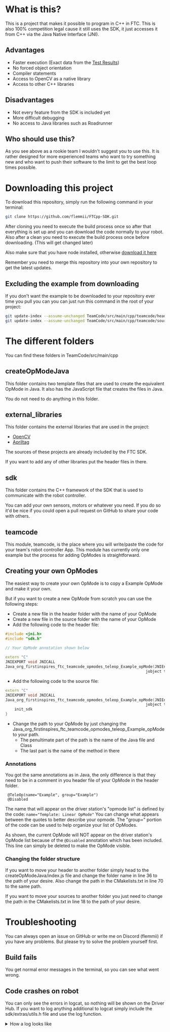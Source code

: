 # What is this?

This is a project that makes it possible to program in C++ in FTC. This is also 100%
competition legal cause it still uses the SDK, it just accesses it from C++ via the
Java Native Interface (JNI).

## Advantages
- Faster execution (Exact data from the [Test Results](https://github.com/flemmii/FTCpp-SDK/blob/Tests/TeamCode/src/main/java/org/firstinspires/ftc/teamcode/tests/TestResults.md))
- No forced object orientation
- Compiler statements
- Access to OpenCV as a native library
- Access to other C++ libraries

## Disadvantages
- Not every feature from the SDK is included yet
- More difficult debugging
- No access to Java libraries such as Roadrunner

## Who should use this?
As you see above as a rookie team I wouldn't suggest you to use this. It is rather designed for
more experienced teams who want to try something new and who want to push their software to the
limit to get the best loop times possible.

# Downloading this project

To download this repository, simply run the following command in your terminal:

```bash
git clone https://github.com/flemmii/FTCpp-SDK.git
```

After cloning you need to execute the build process once so after that everything is set up
and you can download the code normally to your robot. Also after a clean you need to
execute the build process once before downloading. (This will get changed later)

Also make sure that you have node installed, otherwise [download it here](https://nodejs.org/en/download/prebuilt-installer)

Remember you need to merge this repository into your own repository to get the latest
updates.

## Excluding the example from downloading

If you don't want the example to be downloaded to your repository ever time you pull you can
you can just run this command in the root of your project:

```bash
git update-index --assume-unchanged TeamCode/src/main/cpp/teamcode/header/example.h
git update-index --assume-unchanged TeamCode/src/main/cpp/teamcode/sources/example.cpp
```

# The different folders

You can find these folders in TeamCode/src/main/cpp

## createOpModeJava

This folder contains two template files that are used to create the equivalent OpMode in Java.
It also has the JavaScript file that creates the files in Java.

You do not need to do anything in this folder.

## external_libraries

This folder contains the external libraries that are used in the project:

- [OpenCV](https://github.com/opencv/opencv)
- [Apriltag](https://github.com/AprilRobotics/apriltag)

The sources of these projects are already included by the FTC SDK.

If you want to add any of other libraries put the header files in there.

## sdk

This folder contains the C++ framework of the SDK that is used to communicate with the
robot controller.

You can add your own sensors, motors or whatever you need. If you do so it'd be nice if you
could open a pull request on GitHub to share your code with others.

## teamcode

This module, teamcode, is the place where you will write/paste the code for your team's
robot controller App. This module has currently only one example but the
process for adding OpModes is straightforward.

## Creating your own OpModes

The easiest way to create your own OpMode is to copy a Example OpMode and make it your own.

But if you want to create a new OpMode from scratch you can use the following steps:

- Create a new file in the header folder with the name of your OpMode
- Create a new file in the source folder with the name of your OpMode
- Add the following code to the header file:

```cpp
#include <jni.h>
#include "sdk.h"

// Your OpMode annotation shown below
    
extern "C"
JNIEXPORT void JNICALL
Java_org_firstinspires_ftc_teamcode_opmodes_teleop_Example_opMode(JNIEnv *env,
                                                              jobject thiz);
```

- Add the following code to the source file:

```cpp
extern "C"
JNIEXPORT void JNICALL
Java_org_firstinspires_ftc_teamcode_opmodes_teleop_Example_opMode(JNIEnv *env,
                                                              jobject thiz) {
    init_sdk
}
```

- Change the path to your OpMode by just changing the
  Java_org_firstinspires_ftc_teamcode_opmodes_teleop_Example_opMode to your path.
    - The penultimate part of the path is the name of the Java file and Class
    - The last part is the name of the method in there

### Annotations

You got the same annotations as in Java, the only difference is that they need to be in a
comment in you header file of your OpMode in the header folder.

```
 @TeleOp(name="Example", group="Example")
 @Disabled
```

The name that will appear on the driver station's "opmode list" is defined by the code:
``name="Template: Linear OpMode"``
You can change what appears between the quotes to better describe your opmode.
The "group=" portion of the code can be used to help organize your list of OpModes.

As shown, the current OpMode will NOT appear on the driver station's OpMode list because of the
``@Disabled`` annotation which has been included.
This line can simply be deleted to make the OpMode visible.

### Changing the folder structure

If you want to move your header to another folder simply head to the createOpModeJava/index.js
file and change the folder name in line 36 to the path of your desire.
Also change the path in the CMakelists.txt in line 70 to the same path.

If you want to move your sources to another folder you just need to change the path in the
CMakelists.txt in line 18 to the path of your desire.

# Troubleshooting

You can always open an issue on GitHub or write me on Discord (flemmii) if you have any problems.
But please try to solve the problem yourself first.

## Build fails

You get normal error messages in the terminal, so you can see what went wrong.

## Code crashes on robot

You can only see the errors in logcat, so nothing will be shown on the Driver Hub.
If you want to log anything additional to logcat simply include the sdk/extras/utils.h file
and use the log function.

<details close>
  <summary> How a log looks like </summary>
  2024-06-05 14:16:51.067  3446-3589  art                     com.qualcomm.ftcrobotcontroller      A  art/runtime/java_vm_ext.cc:470] JNI DETECTED ERROR IN APPLICATION: JNI NewGlobalRef called with pending exception java.lang.IllegalArgumentException: Unable to find a hardware device with name "test" and type DcMotorEx
2024-06-05 14:16:51.067  3446-3589  art                     com.qualcomm.ftcrobotcontroller      A  art/runtime/java_vm_ext.cc:470]   at java.lang.Object com.qualcomm.robotcore.hardware.HardwareMap.get(java.lang.Class, java.lang.String) (HardwareMap.java:213)
2024-06-05 14:16:51.067  3446-3589  art                     com.qualcomm.ftcrobotcontroller      A  art/runtime/java_vm_ext.cc:470]   at void org.firstinspires.ftc.teamcode.opmodes.autonomous.AutoTest.opMode() (AutoTest.java:-2)
2024-06-05 14:16:51.067  3446-3589  art                     com.qualcomm.ftcrobotcontroller      A  art/runtime/java_vm_ext.cc:470]   at void org.firstinspires.ftc.teamcode.opmodes.autonomous.AutoTest.runOpMode() (AutoTest.java:15)
2024-06-05 14:16:51.067  3446-3589  art                     com.qualcomm.ftcrobotcontroller      A  art/runtime/java_vm_ext.cc:470]   at void com.qualcomm.robotcore.eventloop.opmode.LinearOpMode.internalRunOpMode() (LinearOpMode.java:199)
2024-06-05 14:16:51.067  3446-3589  art                     com.qualcomm.ftcrobotcontroller      A  art/runtime/java_vm_ext.cc:470]   at void com.qualcomm.robotcore.eventloop.opmode.OpModeInternal.lambda$internalInit$1$com-qualcomm-robotcore-eventloop-opmode-OpModeInternal() (OpModeInternal.java:181)
2024-06-05 14:16:51.067  3446-3589  art                     com.qualcomm.ftcrobotcontroller      A  art/runtime/java_vm_ext.cc:470]   at void com.qualcomm.robotcore.eventloop.opmode.OpModeInternal$$ExternalSyntheticLambda1.run() (D8$$SyntheticClass:-1)
2024-06-05 14:16:51.067  3446-3589  art                     com.qualcomm.ftcrobotcontroller      A  art/runtime/java_vm_ext.cc:470]   at void com.qualcomm.robotcore.util.ThreadPool.logThreadLifeCycle(java.lang.String, java.lang.Runnable) (ThreadPool.java:737)
2024-06-05 14:16:51.067  3446-3589  art                     com.qualcomm.ftcrobotcontroller      A  art/runtime/java_vm_ext.cc:470]   at void com.qualcomm.robotcore.eventloop.opmode.OpModeInternal.lambda$internalInit$2$com-qualcomm-robotcore-eventloop-opmode-OpModeInternal() (OpModeInternal.java:179)
2024-06-05 14:16:51.067  3446-3589  art                     com.qualcomm.ftcrobotcontroller      A  art/runtime/java_vm_ext.cc:470]   at void com.qualcomm.robotcore.eventloop.opmode.OpModeInternal$$ExternalSyntheticLambda2.run() (D8$$SyntheticClass:-1)
2024-06-05 14:16:51.067  3446-3589  art                     com.qualcomm.ftcrobotcontroller      A  art/runtime/java_vm_ext.cc:470]   at void java.util.concurrent.ThreadPoolExecutor.runWorker(java.util.concurrent.ThreadPoolExecutor$Worker) (ThreadPoolExecutor.java:1133)
2024-06-05 14:16:51.067  3446-3589  art                     com.qualcomm.ftcrobotcontroller      A  art/runtime/java_vm_ext.cc:470]   at void java.util.concurrent.ThreadPoolExecutor$Worker.run() (ThreadPoolExecutor.java:607)
2024-06-05 14:16:51.067  3446-3589  art                     com.qualcomm.ftcrobotcontroller      A  art/runtime/java_vm_ext.cc:470]   at void com.qualcomm.robotcore.util.ThreadPool$ThreadFactoryImpl$1.run() (ThreadPool.java:793)
2024-06-05 14:16:51.067  3446-3589  art                     com.qualcomm.ftcrobotcontroller      A  art/runtime/java_vm_ext.cc:470]   at void java.lang.Thread.run() (Thread.java:761)
2024-06-05 14:16:51.067  3446-3589  art                     com.qualcomm.ftcrobotcontroller      A  art/runtime/java_vm_ext.cc:470] 
2024-06-05 14:16:51.067  3446-3589  art                     com.qualcomm.ftcrobotcontroller      A  art/runtime/java_vm_ext.cc:470]     in call to NewGlobalRef
2024-06-05 14:16:51.067  3446-3589  art                     com.qualcomm.ftcrobotcontroller      A  art/runtime/java_vm_ext.cc:470]     from void org.firstinspires.ftc.teamcode.opmodes.autonomous.AutoTest.opMode()
2024-06-05 14:16:51.067  3446-3589  art                     com.qualcomm.ftcrobotcontroller      A  art/runtime/java_vm_ext.cc:470] "OpModeThread" prio=5 tid=58 Runnable
2024-06-05 14:16:51.067  3446-3589  art                     com.qualcomm.ftcrobotcontroller      A  art/runtime/java_vm_ext.cc:470]   | group="main" sCount=0 dsCount=0 obj=0x137fc280 self=0x782599e200
2024-06-05 14:16:51.067  3446-3589  art                     com.qualcomm.ftcrobotcontroller      A  art/runtime/java_vm_ext.cc:470]   | sysTid=3589 nice=0 cgrp=default sched=0/0 handle=0x781fdf0450
2024-06-05 14:16:51.067  3446-3589  art                     com.qualcomm.ftcrobotcontroller      A  art/runtime/java_vm_ext.cc:470]   | state=R schedstat=( 0 0 0 ) utm=106 stm=2 core=2 HZ=100
2024-06-05 14:16:51.067  3446-3589  art                     com.qualcomm.ftcrobotcontroller      A  art/runtime/java_vm_ext.cc:470]   | stack=0x781fcee000-0x781fcf0000 stackSize=1037KB
2024-06-05 14:16:51.067  3446-3589  art                     com.qualcomm.ftcrobotcontroller      A  art/runtime/java_vm_ext.cc:470]   | held mutexes= "mutator lock"(shared held)
2024-06-05 14:16:51.067  3446-3589  art                     com.qualcomm.ftcrobotcontroller      A  art/runtime/java_vm_ext.cc:470]   native: #00 pc 000000000047ef3c  /system/lib64/libart.so (_ZN3art15DumpNativeStackERNSt3__113basic_ostreamIcNS0_11char_traitsIcEEEEiP12BacktraceMapPKcPNS_9ArtMethodEPv+220)
2024-06-05 14:16:51.067  3446-3589  art                     com.qualcomm.ftcrobotcontroller      A  art/runtime/java_vm_ext.cc:470]   native: #01 pc 000000000047ef38  /system/lib64/libart.so (_ZN3art15DumpNativeStackERNSt3__113basic_ostreamIcNS0_11char_traitsIcEEEEiP12BacktraceMapPKcPNS_9ArtMethodEPv+216)
2024-06-05 14:16:51.067  3446-3589  art                     com.qualcomm.ftcrobotcontroller      A  art/runtime/java_vm_ext.cc:470]   native: #02 pc 0000000000452fc4  /system/lib64/libart.so (_ZNK3art6Thread9DumpStackERNSt3__113basic_ostreamIcNS1_11char_traitsIcEEEEbP12BacktraceMap+480)
2024-06-05 14:16:51.067  3446-3589  art                     com.qualcomm.ftcrobotcontroller      A  art/runtime/java_vm_ext.cc:470]   native: #03 pc 00000000002f04a4  /system/lib64/libart.so (_ZN3art9JavaVMExt8JniAbortEPKcS2_+1136)
2024-06-05 14:16:51.067  3446-3589  art                     com.qualcomm.ftcrobotcontroller      A  art/runtime/java_vm_ext.cc:470]   native: #04 pc 00000000002f0bb4  /system/lib64/libart.so (_ZN3art9JavaVMExt9JniAbortVEPKcS2_St9__va_list+124)
2024-06-05 14:16:51.067  3446-3589  art                     com.qualcomm.ftcrobotcontroller      A  art/runtime/java_vm_ext.cc:470]   native: #05 pc 0000000000102798  /system/lib64/libart.so (_ZN3art11ScopedCheck6AbortFEPKcz+156)
2024-06-05 14:16:51.067  3446-3589  art                     com.qualcomm.ftcrobotcontroller      A  art/runtime/java_vm_ext.cc:470]   native: #06 pc 00000000001021a8  /system/lib64/libart.so (_ZN3art11ScopedCheck11CheckThreadEP7_JNIEnv+536)
2024-06-05 14:16:51.067  3446-3589  art                     com.qualcomm.ftcrobotcontroller      A  art/runtime/java_vm_ext.cc:470]   native: #07 pc 00000000000ffce8  /system/lib64/libart.so (_ZN3art11ScopedCheck5CheckERNS_18ScopedObjectAccessEbPKcPNS_12JniValueTypeE+1124)
2024-06-05 14:16:51.067  3446-3589  art                     com.qualcomm.ftcrobotcontroller      A  art/runtime/java_vm_ext.cc:470]   native: #08 pc 0000000000103a7c  /system/lib64/libart.so (_ZN3art8CheckJNI6NewRefEPKcP7_JNIEnvP8_jobjectNS_15IndirectRefKindE+624)
2024-06-05 14:16:51.067  3446-3589  art                     com.qualcomm.ftcrobotcontroller      A  art/runtime/java_vm_ext.cc:470]   native: #09 pc 0000000000014648  /data/app/com.qualcomm.ftcrobotcontroller-1/lib/arm64/libsdk.so (_ZN7_JNIEnv12NewGlobalRefEP8_jobject+40)
2024-06-05 14:16:51.067  3446-3589  art                     com.qualcomm.ftcrobotcontroller      A  art/runtime/java_vm_ext.cc:470]   native: #10 pc 000000000001c7f0  /data/app/com.qualcomm.ftcrobotcontroller-1/lib/arm64/libsdk.so (_ZN3sdk12hardware_map3getEP7_jclassRKNSt6__ndk112basic_stringIcNS3_11char_traitsIcEENS3_9allocatorIcEEEE+236)
2024-06-05 14:16:51.067  3446-3589  art                     com.qualcomm.ftcrobotcontroller      A  art/runtime/java_vm_ext.cc:470]   native: #11 pc 0000000000070f04  /data/app/com.qualcomm.ftcrobotcontroller-1/lib/arm64/libteamcode.so (Java_org_firstinspires_ftc_teamcode_opmodes_autonomous_AutoTest_opMode+3036)
2024-06-05 14:16:51.067  3446-3589  art                     com.qualcomm.ftcrobotcontroller      A  art/runtime/java_vm_ext.cc:470]   native: #12 pc 000000000011e230  /data/app/com.qualcomm.ftcrobotcontroller-1/oat/arm64/base.odex (Java_org_firstinspires_ftc_teamcode_opmodes_autonomous_AutoTest_opMode__+124)
</summary>

If it says anything with JNI and you have done nothing with JNI, its probably an error in the sdk.
If that happens please open an issue on GitHub or write me on Discord (flemmii).
Please send me what you tried to do, so the code you used and the error message.

# Contributing

If you want to contribute to this project, you can simply open a pull request on GitHub.
It doesn't matter if you want to add a new feature, fix a bug, add an example or just improve
the documentation.

If you want to help me even further consider to DM me on Discord (flemmii), so
I can add you to the project and you don't need to open pull request every time.

## Feature requests

If you have any feature requests, you can open an issue on GitHub or write me on Discord (flemmii).
I will try to implement them as soon as possible. You can also try to implement them yourself, if
you do so please open a pull request on GitHub to share your code with others.
